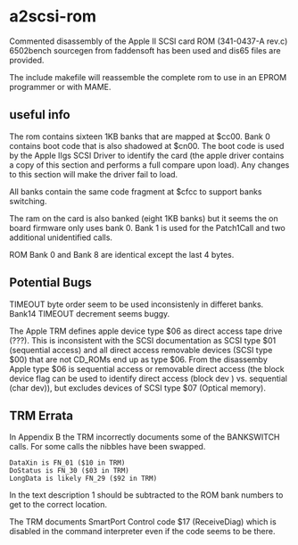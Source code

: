 # a2scsi-rom
Commented disassembly of the Apple II SCSI card ROM (341-0437-A rev.c)
6502bench sourcegen from faddensoft has been used and dis65 files are provided.

The include makefile will reassemble the complete rom to use in an EPROM programmer or with MAME.

## useful info
The rom contains sixteen 1KB banks that are mapped at $cc00.
Bank 0 contains boot code that is also shadowed at $cn00. The boot code is used by the Apple IIgs
SCSI Driver to identify the card (the apple driver contains a copy of this section and performs
a full compare upon load). Any changes to this section will make the driver fail to load.

All banks contain the same code fragment at $cfcc to support banks switching.

The ram on the card is also banked (eight 1KB banks) but it seems the on board firmware only uses bank 0.
Bank 1 is used for the Patch1Call and two additional unidentified calls.

ROM Bank 0 and Bank 8 are identical except the last 4 bytes.


## Potential Bugs
TIMEOUT byte order seem to be used inconsistenly in differet banks.
Bank14 TIMEOUT decrement seems buggy.

The Apple TRM defines apple device type $06 as direct access tape drive (???). 
This is inconsistent with the SCSI documentation as SCSI type $01 (sequential access) and all direct 
access removable devices (SCSI type $00) that are not CD_ROMs end up as type $06.
From the disassemby Apple type $06 is sequential access or removable direct access (the block device flag
can be used to identify direct access (block dev ) vs. sequential (char dev)), but excludes devices
of SCSI type $07 (Optical memory).

## TRM Errata
In Appendix B the TRM incorrectly documents some of the BANKSWITCH calls. For some calls the nibbles have been swapped.
```
DataXin is FN_01 ($10 in TRM)
DoStatus is FN_30 ($03 in TRM)
LongData is likely FN_29 ($92 in TRM)
```
In the text description 1 should be subtracted to the ROM bank numbers to get to the correct location. 

The TRM documents SmartPort Control code $17 (ReceiveDiag) which is disabled in the command interpreter even if the code seems to be there.
